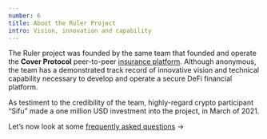 ```yaml
---
number: 6
title: About the Ruler Project
intro: Vision, innovation and capability
---
```


The Ruler project was founded by the same team that founded and operate the **Cover Protocol** peer-to-peer [insurance platform](https://app.coverprotocol.com/). Although anonymous, the team has a demonstrated track record of innovative vision and technical capability necessary to develop and operate a secure DeFi financial platform.

As testiment to the credibility of the team, highly-regard crypto participant “Sifu” made a one million USD investment into the project, in March of 2021.

Let’s now look at some [frequently asked questions](/faqs/) →